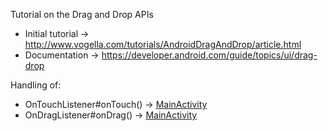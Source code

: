 Tutorial on the Drag and Drop APIs

 * Initial tutorial -> http://www.vogella.com/tutorials/AndroidDragAndDrop/article.html
 * Documentation -> https://developer.android.com/guide/topics/ui/drag-drop

Handling of:
- OnTouchListener#onTouch() -> [MainActivity](/app/src/main/java/com/justfabcodes/draganddrop/MainActivity.kt)
- OnDragListener#onDrag() -> [MainActivity](https://github.com/fab327/Android_Tutorial_References/blob/master/13_DragAndDrop/app/src/main/java/com/justfabcodes/draganddrop/MainActivity.kt)
